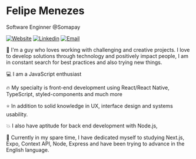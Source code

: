 # Felipe Menezes

Software Enginner @Somapay

[![Website](https://img.shields.io/badge/Website-red.svg?logo=Coveralls)]()
[![Linkedin](https://img.shields.io/badge/Linkedin-blue.svg?logo=linkedin)](https://www.linkedin.com/in/felipemenezesmagalhaes/)
[![Email](https://img.shields.io/badge/Email-important.svg?logo=Mail.ru)](mailto:fmm312@gmail.com)

:pushpin: I'm a guy who loves working with challenging and creative projects. I love to develop solutions through technology and positively impact people, I am in constant search for best practices and also trying new things.

:computer: I am a JavaScript enthusiast

:fire: My specialty is front-end development using React/React Native, TypeScript, styled-components and much more

:star: In addition to solid knowledge in UX, interface design and systems usability.

:boom: I also have aptitude for back end development with Node.js, 

:rocket: Currently in my spare time, I have dedicated myself to studying Next.js, Expo, Context API, Node, Express and have been trying to advance in the English language.
